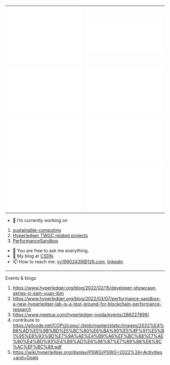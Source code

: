 |     |   |
|  ----  | ----  |
| ![Metrics](/metrics.base.svg)  | ![Metrics](/metrics.plugin.followup.indepth.svg) |
| ![Metrics](/metrics.plugin.isocalendar.fullyear.svg) |![Metrics](/metrics.plugin.habits.charts.svg) |
|  ![Metrics](metrics.tape.svg) | ![Metrics](metrics.kepler.svg)  |
|  ![Metrics](metrics.fabric-admin-sdk.svg) | ![Metrics](metrics.performancesandbox.svg) |

- 🔭 I’m currently working on 
1. [sustainable-computing](https://github.com/sustainable-computing-io/kepler)
1. [Hyperledger TWGC related projects](https://github.com/Hyperledger-TWGC) 
1. [PerformanceSandbox](https://github.com/hyperledger-labs/PerformanceSandBox)
- 🌱 You are free to ask me everything.
- 💬 My blog at [CSDN](https://blog.csdn.net/oe1019).
- 📫 How to reach me: yy19902439@126.com, [linkedin](https://www.linkedin.com/in/%E6%80%BF%EF%BC%8Ctwgc-%E8%A2%81-69aa0197/)

---
Events & blogs
1. https://www.hyperledger.org/blog/2022/02/15/developer-showcase-series-yi-sam-yuan-ibm
1. https://www.hyperledger.org/blog/2022/03/07/performance-sandbox-a-new-hyperledger-lab-is-a-test-ground-for-blockchain-performance-research
1. https://www.meetup.com/hyperledger-noida/events/286227899/
1. contribute to https://gitcode.net/COPU/copu/-/blob/master/static/images/2022%E4%B8%AD%E5%9B%BD%E5%BC%80%E6%BA%90%E5%8F%91%E5%B1%95%E8%93%9D%E7%9A%AE%E4%B9%A6%EF%BC%88%E7%AE%80%E4%BD%93%E4%B8%AD%E6%96%87%E7%89%88%E6%9C%AC%EF%BC%89.pdf
1. https://wiki.hyperledger.org/display/PSWG/PSWG+2022%3A+Activities+and+Goals
<!--
**SamYuan1990/SamYuan1990** is a ✨ _special_ ✨ repository because its `README.md` (this file) appears on your GitHub profile.

Here are some ideas to get you started:

- 😄 Pronouns: ...
- ⚡ Fun fact: ...

- 👯 I’m looking to collaborate on https://github.com/SamYuan1990/Probe
- 🤔 I’m looking for help with https://github.com/SamYuan1990/Probe
-->
